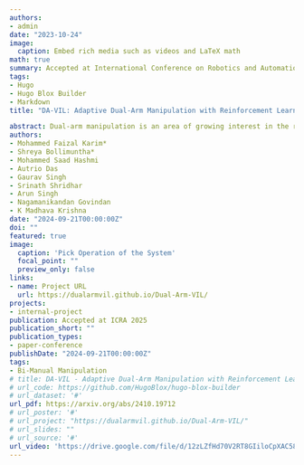```yaml
---
authors:
- admin
date: "2023-10-24"
image:
  caption: Embed rich media such as videos and LaTeX math
math: true
summary: Accepted at International Conference on Robotics and Automation 2025 (ICRA)
tags:
- Hugo
- Hugo Blox Builder
- Markdown
title: "DA-VIL: Adaptive Dual-Arm Manipulation with Reinforcement Learning and Variable Impedance Control"

abstract: Dual-arm manipulation is an area of growing interest in the robotics community. Enabling robots to perform tasks that require the coordinated use of two arms, is essential for complex manipulation tasks such as handling large objects, assembling components, and performing human-like interactions. However, achieving effective dual-arm manipulation is challenging due to the need for precise coordination, dynamic adaptability, and the ability to manage interaction forces between the arms and the objects being manipulated. We propose a novel pipeline that combines the advantages of policy learning based on environment feedback and gradient-based optimization to learn controller gains required for the control outputs. This allows the robotic system to dynamically modulate its impedance in response to task demands, ensuring stability and dexterity in dual-arm operations. We evaluate our pipeline on a trajectory-tracking task involving a variety of large, complex objects with different masses and geometries. The performance is then compared to three other established methods for controlling dual-arm robots, demonstrating superior results.
authors:
- Mohammed Faizal Karim*
- Shreya Bollimuntha*
- Mohammed Saad Hashmi
- Autrio Das
- Gaurav Singh
- Srinath Shridhar
- Arun Singh
- Nagamanikandan Govindan
- K Madhava Krishna
date: "2024-09-21T00:00:00Z"
doi: ""
featured: true
image:
  caption: 'Pick Operation of the System'
  focal_point: ""
  preview_only: false
links:
- name: Project URL
  url: https://dualarmvil.github.io/Dual-Arm-VIL/
projects:
- internal-project
publication: Accepted at ICRA 2025
publication_short: ""
publication_types:
- paper-conference
publishDate: "2024-09-21T00:00:00Z"
tags:
- Bi-Manual Manipulation
# title: DA-VIL - Adaptive Dual-Arm Manipulation with Reinforcement Learning and Variable Impedance Control
# url_code: https://github.com/HugoBlox/hugo-blox-builder
# url_dataset: '#'
url_pdf: https://arxiv.org/abs/2410.19712
# url_poster: '#'
# url_project: "https://dualarmvil.github.io/Dual-Arm-VIL/"
# url_slides: ""
# url_source: '#'
url_video: 'https://drive.google.com/file/d/12zLZfHd70V2RT8GIiloCpXAC58rL4M-Z/view?usp=drive_link'
---
```

